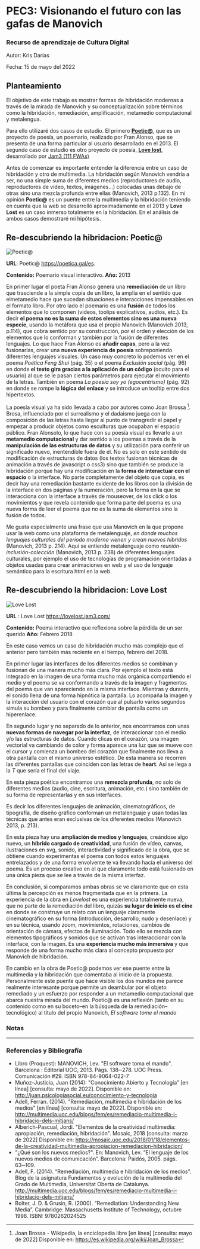 

# PEC3: Visionando el futuro con las gafas de Manovich 

### Recurso de aprendizaje de Cultura Digital 


Autor: Kris Darias 


Fecha: 15 de mayo del 2022 

## Planteamiento
El objetivo de este trabajo es mostrar formas de hibridación modernas a través de la mirada de Manovich y su conceptualización sobre términos como la hibridación, remediación, amplificación, metamedio computacional y metalengua.

Para ello utilizaré dos casos de estudio. El primero [**Poetic@**](https://poetica.gal/es), que es un proyecto de poesía, un poemario, realizado por Fran Alonso, que se presenta de una forma particular al usuario desarrollado en el 2013. El segundo caso de estudio es otro proyecto de poesía, [**Love lost**](https://lovelost.jam3.com/), desarrollado por [Jam3 (111 FWAs)](https://thefwa.com/profiles/jam3)

Antes de comenzar es importante entender la diferencia entre un caso de hibridación y otro de multimedia. La hibridación según Manovich vendría a ser, no una simple suma de diferentes medios (reproductores de audio, reproductores de vídeo, textos, imágenes…) colocadas unas debajo de otras sino una mezcla profunda entre ellas (Manovich, 2013 p.132). En mi opinión **Poetic@** es un puente entre la multimedia y la hibridación teniendo en cuenta que la web se desarrolló aproximadamente en el 2013 y **Love Lost** es un caso inmerso totalmente en la hibridación. En el análisis de ambos casos demostraré mi hipótesis.

## Re-descubriendo la hibridacion: Poetic@
![Poetic@](https://github.com/KrisDarias-UOC/PEC3-Visionando-el-futuro-con-las-gafas-de-Manovich/blob/397710db757370ec191882a8bb95afdf4031da14/poetica.jpg)

**URL**: Poetic@  <https://poetica.gal/es>.

**Contenido:** Poemario visual interactivo.
**Año:** 2013

En primer lugar el poeta Fran Alonso genera una **remediación** de un libro que trasciende a la simple copia de un libro, la amplia en el sentido que  elmetamedio hace que sucedan situaciones e interacciones impensables en el formato libro. Por otro lado el poemario es una **fusión** de todos los elementos que lo componen (vídeos, toolips explicativos, audios, etc.). Es decir **el poema no es la suma de estos elementos sino es una nueva especie**, usando la metáfora que usa el propio Manovich (Manovich 2013, p.114), que cobra sentido por su construcción, por el orden y elección de los elementos que lo conforman y también por la fusión de diferentes lenguajes.
Lo que hace Fran Alonso es **añadir capas**, pero a la vez fusionarlas, crear una **nueva experiencia de poesía** sobreponiendo diferentes lenguajes visuales. Un caso muy concreto lo podemos ver en el poema _Poética Feng Shui_ (pág. 35) o el poema _Exclusión social_ (pág. 96) en donde **el texto gira gracias a la aplicación de un código** (oculto para el usuario) al que se le pasan ciertos parámetros para ejecutar el movimiento de la letras. También en poema _La poesía soy yo (egocentrismo)_ (pág. 92) en donde se rompe la **lógica del enlace** y se introduce un tooltip entre dos hipertextos.

La poesía visual ya ha sido llevada a cabo por autores como  Joan Brossa [^ 1]. Brosa, influenciado por el surrealismo y el dadaismo juega con la composición de las letras hasta llegar al punto de transgredir el papel y empezar a producir objetos como esculturas que ocupaban el espacio público. Fran Alonsolo, lo que hace con su poesía visual es llevarlo a un **metamedio computacional** y dar sentido a los poemas a través de la **manipulación de las estructuras de datos** y su utilización para conferir un significado nuevo, inentendible fuera de él. No es solo en este sentido de modificación de estructuras de datos (los textos fusionan técnicas de animación a través de javascript o css3) sino que también se produce la hibridación porque hay una modificación en la **forma de interactuar con el espacio** o la interface. No parte completamente del objeto que copia, es decir hay una remediación bastante evidente de los libros con la división de la interface en dos páginas y la numeración, pero la forma en la que se interacciona con la interface a través de mouseover, de los click o los movimientos y que revela contenido que forma parte del poema es una nueva forma de leer el poema que no es la suma de elementos sino la fusión de todos.

Me gusta especialmente una frase que usa Manovich en la que propone usar la web como una plataforma de metalenguaje, _en donde muchos lenguajes culturales del periodo moderno vienen y crean nuevos híbridos_ (Manovich, 2013 p. 214). Aquí se entiende metalenguaje como _reunión-inclusión-colección_ (Manovich, 2013 p. 238) de diferentes lenguajes culturales, por ejemplo el uso de tecnologías de programación orientadas a objetos usadas para crear animaciones en web y el uso de lenguaje semántico para la escritura html en la web.

## Re-descubriendo la hibridacion: Love Lost

![Love Lost](https://github.com/KrisDarias-UOC/PEC3-Visionando-el-futuro-con-las-gafas-de-Manovich/blob/cee7fa56ac72abb756d1b7204d537980a64b7b89/lovelost.jpg) 

**URL** : Love Lost  https://lovelost.jam3.com/

**Contenido:** Poema interactivo que reflexiona sobre la pérdida de un ser querido
**Año:** Febrero 2018

En este caso vemos un caso de hibridación mucho más complejo que el anterior pero también más reciente en el tiempo, febrero del 2018.

En primer lugar las interfaces de los diferentes medios se combinan y fusionan  de una manera mucho más clara. Por ejemplo el texto está integrado en la imagen de una forma mucho más orgánica compartiendo el medio y el poema se va conformando a través de la imagen y fragmentos del poema que van apareciendo en la misma interface. Mientras y durante, el sonido llena de una forma hipnótica la pantalla. Lo acompaña la imagen y la interacción del usuario con el  corazón que al pulsarlo varios segundos simula su bombeo y para finalmente cambiar de pantalla como un hiperenlace.

En segundo lugar y no separado de lo anterior, nos encontramos con unas **nuevas formas de navegar por la interfaz**, de interaccionar con el medio y/o las estructuras de datos. Cuando clicas en el corazón, una imagen vectorial va cambiando de color y forma aparece una luz que se mueve con el cursor y comienza un bombeo del corazón que finalmente nos lleva a otra pantalla con el mismo universo estético. De esta manera se recorren las diferentes pantallas que coinciden con las letras de **heart**. Así se llega a la *T* que sería el final del viaje.

En esta pieza poética encontramos una **remezcla profunda**, no solo de diferentes medios (audio, cine, escritura, animación, etc.) sino también de su forma de representarlas y en sus interfaces.

Es decir los diferentes lenguajes de animación, cinematográficos, de tipografía, de diseño gráfico conforman un metalenguaje y usan todas las técnicas que antes eran exclusivas de los diferentes medios (Manovich 2013, p. 213).

En esta pieza hay una **ampliación de medios y lenguajes**, creándose algo nuevo, un **híbrido cargado de creatividad**, una fusión de vídeo, canvas, ilustraciones en svg, sonido, interactividad y significado de la obra, que se obtiene cuando experimentas el poema con todos estos lenguajes entrelazados y de una forma envolvente te va llevando hacia el universo del poema. Es un proceso creativo en el que claramente todo está fusionado en una única pieza que se lee a través de la misma interfaz. 

En conclusión, si comparamos ambas obras se ve claramente que en esta última la percepción es menos fragmentada que en la primera. La experiencia de la obra en _Lovelost_ es una experiencia totalmente nueva, que no parte de la remediación del libro, quizás **su lugar de inicio es el cine** en donde se construye un relato con un lenguaje claramente cinematográfico en su forma (introducción, desarrollo, nudo y desenlace) y en su técnica, usando zoom, movimientos, rotaciones, cambios de orientación de cámara, efectos de iluminación. Todo ello se mezcla con elementos tipográficos y sonidos que se activan tras interaccionar con la interface, con la imagen. Es una **experiencia mucho más inmersiva** y que responde de una forma mucho más clara al concepto propuesto por Manovich de hibridación.

En cambio en la obra de Poetic@ podemos ver ese puente entre la multimedia y la hibridación que comentaba al inicio de la propuesta. Personalmente este puente que hace visible los dos mundos me parece realmente interesante porque permite un deambular por el objeto remediado y un esfuerzo por responder a un metamedio computacional que abarca nuestra mirada del mundo. Poetic@ es una reflexión (tanto en su contenido como en su boceto–en la búsqueda de la remediación– tecnológico) al título del propio Manovich, *El software tome el mando*
### Notas
[^ 1]:  Joan Brossa - Wikipedia, la enciclopedia libre \[en línea] \[consulta: mayo de 2022] Disponible en: <https://es.wikipedia.org/wiki/Joan_Brossa>

----
### Referencias y Bibliografía

-   Libro (Proquest): MANOVICH, Lev. "El software toma el mando". Barcelona : Editorial UOC, 2013. Págs. 138─278. UOC Press. Comunicación #29. ISBN 978-84-9064-022-7
-   Muñoz-Justicia, Juan (2014): "Conocimiento Abierto y Tecnología” \[en línea] \[consulta: mayo de 2022]. Disponible en: <http://juan.psicologiasocial.eu/conocimiento-y-tecnologia>
-   Adell, Ferran. (2014). "Remediación, multimedia e hibridación de los medios” \[en línea] \[consulta: mayo de 2022]. Disponible en: <http://multimedia.uoc.edu/blogs/fem/es/remediacio-multimedia-i-hibridacio-dels-mitjans/>
-   Alberich-Pascual, Jordi. "Elementos de la creatividad multimedia: apropiación, remediación, hibridación". Mosaic, 2018 \[consulta: marzo de 2022] Disponible en: <https://mosaic.uoc.edu/2018/01/18/elementos-de-la-creatividad-multimedia-apropiacion-remediacion-hibridacion/>
-   "¿Qué son los nuevos medios?". En: Manovich, Lev. “El lenguaje de los nuevos medios de comunicación”. Barcelona: Paidós, 2005. págs. 63─109.
-   Adell, F. (2014). “Remediación, multimedia e hibridación de los medios”. Blog de la asignatura Fundamentos y evolución de la multimedia del Grado de Multimedia, Universitat Oberta de Catalunya. <http://multimedia.uoc.edu/blogs/fem/es/remediacio-multimedia-i-hibridacio-dels-mitjans/>
-   Bolter, J. D. & Grusin, R. (2000). “Remediation: Understanding New Media”. Cambridge: Massachusetts Institute of Technology, octubre 1998. ISBN: 9780262024525



